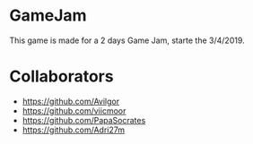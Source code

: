 # GameJam
This game is made for a 2 days Game Jam, starte the 3/4/2019. 

# Collaborators
- https://github.com/Avilgor
- https://github.com/viicmoor
- https://github.com/PapaSocrates
- https://github.com/Adri27m
